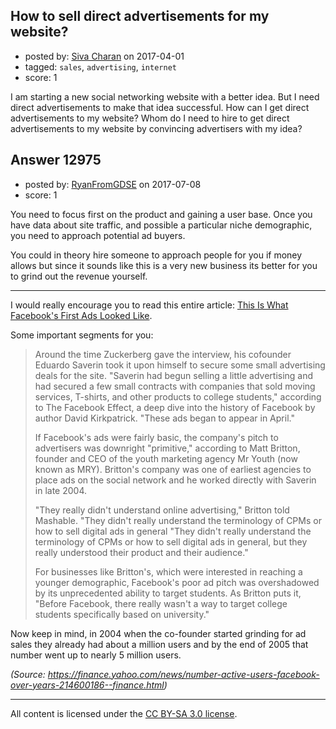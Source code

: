 ## How to sell direct advertisements for my website?

- posted by: [Siva Charan](https://stackexchange.com/users/1040672/siva-charan) on 2017-04-01
- tagged: `sales`, `advertising`, `internet`
- score: 1

<p>I am starting a new social networking website with a better idea. But I need direct advertisements to make that idea successful. How can I get direct advertisements to my website? Whom do I need to hire to get direct advertisements to my website by convincing advertisers with my idea?</p>



## Answer 12975

- posted by: [RyanFromGDSE](https://stackexchange.com/users/918629/ryanfromgdse) on 2017-07-08
- score: 1

<p>You need to focus first on the product and gaining a user base. Once you have data about site traffic, and possible a particular niche demographic, you need to approach potential ad buyers.</p>

<p>You could in theory hire someone to approach people for you if money allows but since it sounds like this is a very new business its better for you to grind out the revenue yourself.</p>

<hr>

<p>I would really encourage you to read this entire article: <a href="http://mashable.com/2013/08/15/facebook-first-ad/#8TafLSOihGqo" rel="nofollow noreferrer">This Is What Facebook's First Ads Looked Like</a>. </p>

<p>Some important segments for you:</p>

<blockquote>
  <p>Around the time Zuckerberg gave the interview, his cofounder Eduardo Saverin took it upon himself to secure some small advertising deals for the site. "Saverin had begun selling a little advertising and had secured a few small contracts with companies that sold moving services, T-shirts, and other products to college students," according to The Facebook Effect, a deep dive into the history of Facebook by author David Kirkpatrick. "These ads began to appear in April."</p>
  
  <p>If Facebook's ads were fairly basic, the company's pitch to advertisers was downright "primitive," according to Matt Britton, founder and CEO of the youth marketing agency Mr Youth (now known as MRY). Britton's company was one of earliest agencies to place ads on the social network and he worked directly with Saverin in late 2004. </p>
  
  <p>"They really didn't understand online advertising," Britton told Mashable. "They didn't really understand the terminology of CPMs or how to sell digital ads in general "They didn't really understand the terminology of CPMs or how to sell digital ads in general, but they really understood their product and their audience."</p>
  
  <p>For businesses like Britton's, which were interested in reaching a younger demographic, Facebook's poor ad pitch was overshadowed by its unprecedented ability to target students. As Britton puts it, "Before Facebook, there really wasn't a way to target college students specifically based on university."</p>
</blockquote>

<p>Now keep in mind, in 2004 when the co-founder started grinding for ad sales they already had about a million users and by the end of 2005 that number went up to nearly 5 million users. </p>

<p><em>(Source: <a href="https://finance.yahoo.com/news/number-active-users-facebook-over-years-214600186--finance.html" rel="nofollow noreferrer">https://finance.yahoo.com/news/number-active-users-facebook-over-years-214600186--finance.html</a>)</em></p>




---

All content is licensed under the [CC BY-SA 3.0 license](https://creativecommons.org/licenses/by-sa/3.0/).
